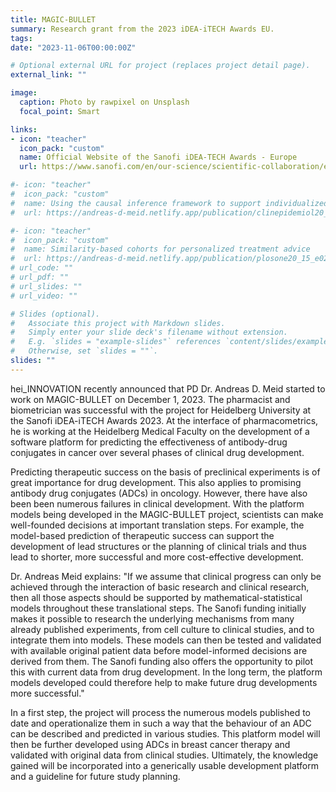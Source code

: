```yaml
---
title: MAGIC-BULLET
summary: Research grant from the 2023 iDEA-iTECH Awards EU.
tags: 
date: "2023-11-06T00:00:00Z"

# Optional external URL for project (replaces project detail page).
external_link: ""

image:
  caption: Photo by rawpixel on Unsplash
  focal_point: Smart

links:
- icon: "teacher"
  icon_pack: "custom"
  name: Official Website of the Sanofi iDEA-TECH Awards - Europe
  url: https://www.sanofi.com/en/our-science/scientific-collaboration/europe/idea-itech

#- icon: "teacher"
#  icon_pack: "custom"
#  name: Using the causal inference framework to support individualized drug treatment decisions
#  url: https://andreas-d-meid.netlify.app/publication/clinepidemiol20_12_1223_meid_33173350/ 

#- icon: "teacher"
#  icon_pack: "custom"
#  name: Similarity-based cohorts for personalized treatment advice
#  url: https://andreas-d-meid.netlify.app/publication/plosone20_15_e0233686_wirbka_32470056/
# url_code: ""
# url_pdf: ""
# url_slides: ""
# url_video: ""

# Slides (optional).
#   Associate this project with Markdown slides.
#   Simply enter your slide deck's filename without extension.
#   E.g. `slides = "example-slides"` references `content/slides/example-slides.md`.
#   Otherwise, set `slides = ""`.
slides: ""
---
```


hei_INNOVATION recently announced that PD Dr. Andreas D. Meid started to work on MAGIC-BULLET on December 1, 2023. The pharmacist and biometrician was successful with the project for Heidelberg University at the Sanofi iDEA-iTECH Awards 2023. At the interface of pharmacometrics, he is working at the Heidelberg Medical Faculty on the development of a software platform for predicting the effectiveness of antibody-drug conjugates in cancer over several phases of clinical drug development.

Predicting therapeutic success on the basis of preclinical experiments is of great importance for drug development. This also applies to promising antibody drug conjugates (ADCs) in oncology. However, there have also been been numerous failures in clinical development. With the platform models being developed in the MAGIC-BULLET project, scientists can make well-founded decisions at important translation steps. For example, the model-based prediction of therapeutic success can support the development of lead structures or the planning of clinical trials and thus lead to shorter, more successful and more cost-effective development.

Dr. Andreas Meid explains: "If we assume that clinical progress can only be achieved through the interaction of basic research and clinical research, then all those aspects should be supported by mathematical-statistical models throughout these translational steps. The Sanofi funding initially makes it possible to research the underlying mechanisms from many already published experiments, from cell culture to clinical studies, and to integrate them into models. These models can then be tested and validated with available original patient data before model-informed decisions are derived from them. The Sanofi funding also offers the opportunity to pilot this with current data from drug development. In the long term, the platform models developed could therefore help to make future drug developments more successful." 

In a first step, the project will process the numerous models published to date and operationalize them in such a way that the behaviour of an ADC can be described and predicted in various studies. This platform model will then be further developed using ADCs in breast cancer therapy and validated with original data from clinical studies. Ultimately, the knowledge gained will be incorporated into a generically usable development platform and a guideline for future study planning. 
